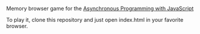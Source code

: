 Memory browser game for the [Asynchronous Programming with JavaScript](https://courses.edx.org/courses/course-v1:Microsoft+DEV234x+1T2018/)

To play it, clone this repository and just open index.html in your favorite browser.
